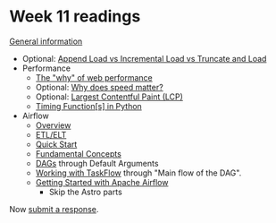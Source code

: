 # Week 11 readings

[General information](../README.md#readings)

- Optional: [Append Load vs Incremental Load vs Truncate and Load](https://medium.com/@santosh_beora/the-3-most-commonly-used-etl-processes-explained-through-everyday-analogies-a7aa9f7a3754)
- Performance
  - [The "why" of web performance](https://developer.mozilla.org/en-US/docs/Learn_web_development/Extensions/Performance/why_web_performance)
  - Optional: [Why does speed matter?](https://web.dev/learn/performance/why-speed-matters)
  - Optional: [Largest Contentful Paint (LCP)](https://web.dev/articles/lcp)
  - [Timing Function[s] in Python](https://builtin.com/articles/timing-functions-python)
- Airflow
  - [Overview](https://airflow.apache.org/docs/apache-airflow/stable/index.html)
  - [ETL/ELT](https://airflow.apache.org/use-cases/etl_analytics/)
  - [Quick Start](https://airflow.apache.org/docs/apache-airflow/stable/start.html)
  - [Fundamental Concepts](https://airflow.apache.org/docs/apache-airflow/stable/tutorial/fundamentals.html)
  - [DAGs](https://airflow.apache.org/docs/apache-airflow/stable/core-concepts/dags.html) through Default Arguments
  - [Working with TaskFlow](https://airflow.apache.org/docs/apache-airflow/stable/tutorial/taskflow.html) through "Main flow of the DAG".
  - [Getting Started with Apache Airflow](https://www.datacamp.com/tutorial/getting-started-with-apache-airflow)
    - Skip the Astro parts

Now [submit a response](../README.md#responses).

